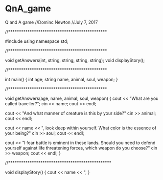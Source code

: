 # QnA_game
Q and A game
//Dominc Newton
//July 7, 2017

//**********************************************

#include <iostream>
using namespace std;

//**********************************************

void getAnswers(int, string, string, string, string);
void displayStory();

//**********************************************

int main()
{
  int age;
  string name,
        animal,
        soul,
        weapon;
 }
       
//**********************************************

void getAnswers(age, name, animal, soul, weapon)
{
  cout << "What are you called traveller?";
  cin >> name;
  cout << endl;
  
  cout << "And what manner of creature is this by your side?"
  cin >> animal;
  cout << endl;
  
  cout << name << ", look deep within yourself. What color is the essence of your being?"
  cin >> soul;
  cout << endl;
  
  cout << "I fear battle is eminent in these lands. Should you need to defend yourself against life threatening forces,
           which weapon do you choose?"
  cin >> weapon;
  cout << endl;
}

//************************************************

void displayStory()
{
  cout << name << ", 
}
